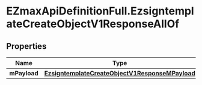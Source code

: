 # EZmaxApiDefinitionFull.EzsigntemplateCreateObjectV1ResponseAllOf

## Properties

Name | Type | Description | Notes
------------ | ------------- | ------------- | -------------
**mPayload** | [**EzsigntemplateCreateObjectV1ResponseMPayload**](EzsigntemplateCreateObjectV1ResponseMPayload.md) |  | 


